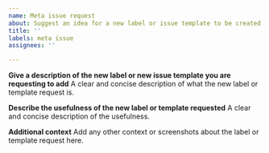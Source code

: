```yaml
---
name: Meta issue request
about: Suggest an idea for a new label or issue template to be created
title: ''
labels: meta issue
assignees: ''

---
```


**Give a description of the new label or new issue template you are requesting to add**
A clear and concise description of what the new label or template request is.

**Describe the usefulness of the new label or template requested**
A clear and concise description of the usefulness. 

**Additional context**
Add any other context or screenshots about the label or template request here.
